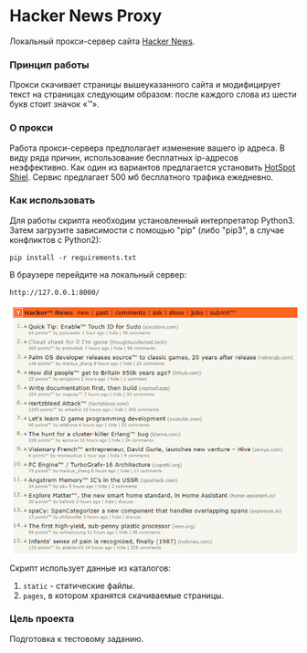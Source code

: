 # Hacker News Proxy
Локальный прокси-сервер сайта [Hacker News](https://news.ycombinator.com/).

### Принцип работы 
Прокси скачивает страницы вышеуказанного сайта и модифицирует текст на страницах следующим образом: после каждого слова из шести букв стоит значок «™».

### О прокси
Работа прокси-сервера предполагает изменение вашего ip адреса. В виду ряда причин, использование бесплатных ip-адресов неэффективно. Как один из вариантов предлагается установить [HotSpot Shiel](https://www.hotspotshield.com/ru/). Сервис предлагает 500 мб бесплатного трафика ежедневно.

### Как использовать
Для работы скрипта необходим установленный интерпретатор Python3. Затем загрузите зависимости с помощью "pip" (либо "pip3", в случае конфликтов с Python2):  

    pip install -r requirements.txt

В браузере перейдите на локальный сервер:

    http://127.0.0.1:8000/

![Иллюстрация к проекту](/screenshot/example.png?raw=true)

Скрипт использует данные из каталогов:
1) `static` - статические файлы.
2) `pages`, в котором хранятся скачиваемые страницы.

### Цель проекта
Подготовка к тестовому заданию.
